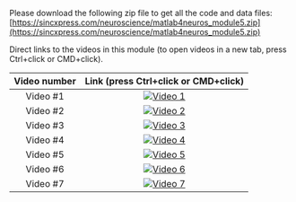 Please download the following zip file to get all the code and data files:
[https://sincxpress.com/neuroscience/matlab4neuros_module5.zip](https://sincxpress.com/neuroscience/matlab4neuros_module5.zip)


Direct links to the videos in this module (to open videos in a new tab, press Ctrl+click or CMD+click).

| Video number | Link (press Ctrl+click or CMD+click) |
| :-----:      | :---: |
| Video #1 | [![Video 1](https://img.youtube.com/vi/fNb_FwRLkcg/hqdefault.jpg)](https://www.youtube.com/embed/fNb_FwRLkcg) |
| Video #2 | [![Video 2](https://img.youtube.com/vi/6JxybPu0s9s/hqdefault.jpg)](https://www.youtube.com/embed/6JxybPu0s9s) |
| Video #3 | [![Video 3](https://img.youtube.com/vi/oe6myYZvW3s/hqdefault.jpg)](https://www.youtube.com/embed/oe6myYZvW3s) |
| Video #4 | [![Video 4](https://img.youtube.com/vi/tP7-ko1PzzY/hqdefault.jpg)](https://www.youtube.com/embed/tP7-ko1PzzY) |
| Video #5 | [![Video 5](https://img.youtube.com/vi/49Qrn0QBYjM/hqdefault.jpg)](https://www.youtube.com/embed/49Qrn0QBYjM) |
| Video #6 | [![Video 6](https://img.youtube.com/vi/fzVP11x83F0/hqdefault.jpg)](https://www.youtube.com/embed/fzVP11x83F0) |
| Video #7 | [![Video 7](https://img.youtube.com/vi/CC7-HyWBuaE/hqdefault.jpg)](https://www.youtube.com/embed/CC7-HyWBuaE) |

